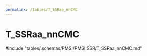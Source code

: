 ```yaml
---
permalink: /tables/T_SSRaa_nnCMC
---
```

# T_SSRaa_nnCMC

<!-- ATTENTION : Ne pas supprimer ou modifier la ligne ci-dessous -->
#include "tables/.schemas/PMSI/PMSI SSR/T_SSRaa_nnCMC.md"
<!-- ATTENTION : Ne pas supprimer ou modifier la ligne ci-dessus -->
